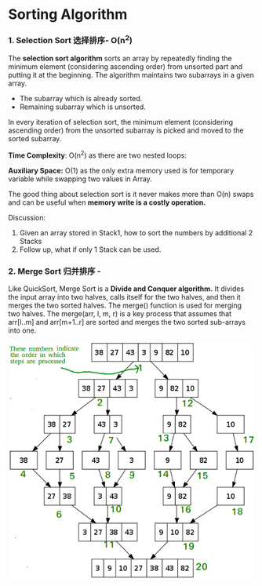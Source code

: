# Sorting Algorithm



### 1. Selection Sort 选择排序- O(n<sup>2</sup>)

The **selection sort algorithm** sorts an array by repeatedly finding the minimum element (considering ascending order) from unsorted part and putting it at the beginning. The algorithm maintains two subarrays in a given array.

- The subarray which is already sorted. 
- Remaining subarray which is unsorted.

In every iteration of selection sort, the minimum element (considering ascending order) from the unsorted subarray is picked and moved to the sorted subarray. 



**Time Complexity**: O(n<sup>2</sup>) as there are two nested loops:

**Auxiliary Space:** O(1) as the only extra memory used is for temporary variable while swapping two values in Array. 

The good thing about selection sort is it never makes more than O(n) swaps and can be useful when **memory write is a costly operation.** 



Discussion:

1. Given an array stored in Stack1, how to sort the numbers by additional 2 Stacks
2. Follow up, what if only 1 Stack can be used.



### 2. Merge Sort 归并排序 - 

Like QuickSort, Merge Sort is a **Divide and Conquer algorithm.** It divides the input array into two halves, calls itself for the two halves, and then it merges the two sorted halves. The merge() function is used for merging two halves. The merge(arr, l, m, r) is a key process that assumes that arr[l..m] and arr[m+1..r] are sorted and merges the two sorted sub-arrays into one. 

<div align=center><img width="800"  src="./Pictures/Sorting/1.png"/></div>